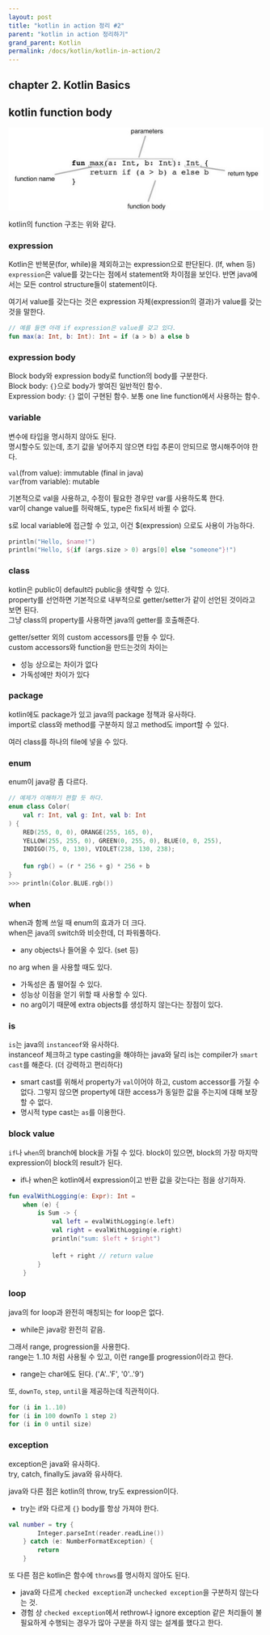 ```yaml
---
layout: post
title: "kotlin in action 정리 #2"
parent: "kotlin in action 정리하기"
grand_parent: Kotlin
permalink: /docs/kotlin/kotlin-in-action/2
---
```


## chapter 2. Kotlin Basics

## kotlin function body

![function-body](/images/post/kotlin_in_action/2_1.jpg)

kotlin의 function 구조는 위와 같다.  

### expression

Kotlin은 반복문(for, while)을 제외하고는 expression으로 판단된다. (If, when 등)
`expression`은 value를 갖는다는 점에서 statement와 차이점을 보인다.
반면 java에서는 모든 control structure들이 statement이다. 

여기서 value를 갖는다는 것은 expression 자체(expression의 결과)가 value를 갖는 것을 말한다.  
```kotlin
// 예를 들면 아래 if expression은 value를 갖고 있다.
fun max(a: Int, b: Int): Int = if (a > b) a else b
```

### expression body

Block body와 expression body로 function의 body를 구분한다.  
Block body: `{}`으로 body가 쌓여진 일반적인 함수.  
Expression body: `{}` 없이 구현된 함수. 보통 one line function에서 사용하는 함수.  

### variable

변수에 타입을 명시하지 않아도 된다.  
명시할수도 있는데, 초기 값을 넣어주지 않으면 타입 추론이 안되므로 명시해주어야 한다.  

`val`(from value): immutable (final in java)  
`var`(from variable): mutable

기본적으로 val을 사용하고, 수정이 필요한 경우만 var를 사용하도록 한다.  
var이 change value를 허락해도, type은 fix되서 바뀔 수 없다.  

`$`로 local variable에 접근할 수 있고, 이건 $(expression) 으로도 사용이 가능하다.
```kotlin
println("Hello, $name!")
println("Hello, ${if (args.size > 0) args[0] else "someone"}!")
```

### class

kotlin은 public이 default라 public을 생략할 수 있다.  
property를 선언하면 기본적으로 내부적으로 getter/setter가 같이 선언된 것이라고 보면 된다.  
그냥 class의 property를 사용하면 java의 getter를 호출해준다.  

getter/setter 외의 custom accessors를 만들 수 있다.  
custom accessors와 function을 만드는것의 차이는  
- 성능 상으로는 차이가 없다
- 가독성에만 차이가 있다

### package

kotlin에도 package가 있고 java의 package 정책과 유사하다.  
import로 class와 method를 구분하지 않고 method도 import할 수 있다.  

여러 class를 하나의 file에 넣을 수 있다.  

### enum

enum이 java랑 좀 다르다.
```kotlin
// 예제가 이해하기 편할 듯 하다.
enum class Color(
    val r: Int, val g: Int, val b: Int
) {
    RED(255, 0, 0), ORANGE(255, 165, 0),
    YELLOW(255, 255, 0), GREEN(0, 255, 0), BLUE(0, 0, 255),
    INDIGO(75, 0, 130), VIOLET(238, 130, 238);

    fun rgb() = (r * 256 + g) * 256 + b
}
>>> println(Color.BLUE.rgb())
```

### when

when과 함께 쓰일 때 enum의 효과가 더 크다.  
when은 java의 switch와 비슷한데, 더 파워풀하다.  
- any objects나 들어올 수 있다. (set 등)

no arg when 을 사용할 때도 있다.
- 가독성은 좀 떨어질 수 있다.
- 성능상 이점을 얻기 위할 때 사용할 수 있다.
- no arg이기 때문에 extra objects를 생성하지 않는다는 장점이 있다.

### is

`is`는 java의 `instanceof`와 유사하다.  
instanceof 체크하고 type casting을 해야하는 java와 달리 is는 compiler가 `smart cast`를 해준다. (더 강력하고 편리하다)  
- smart cast를 위해서 property가 `val`이어야 하고, custom accessor를 가질 수 없다. 그렇지 않으면 property에 대한 access가 동일한 값을 주는지에 대해 보장할 수 없다.
- 명시적 type cast는 `as`를 이용한다.

### block value

`if`나 `when`의 branch에 block을 가질 수 있다.
block이 있으면, block의 가장 마지막 expression이 block의 result가 된다.
- if나 when은 kotlin에서 expression이고 반환 값을 갖는다는 점을 상기하자.

```kotlin
fun evalWithLogging(e: Expr): Int =
    when (e) {
        is Sum -> {
            val left = evalWithLogging(e.left)
            val right = evalWithLogging(e.right)
            println("sum: $left + $right")

            left + right // return value
        }
    }
```

### loop

java의 for loop과 완전히 매칭되는 for loop은 없다.
- while은 java랑 완전히 같음.

그래서 range, progression을 사용한다.  
range는 1..10 처럼 사용될 수 있고, 이런 range를 progression이라고 한다.  
- range는 char에도 된다. ('A'..'F', '0'..'9')

또, `downTo`, `step`, `until`을 제공하는데 직관적이다.  
```kotlin
for (i in 1..10)
for (i in 100 downTo 1 step 2)
for (i in 0 until size)
```

### exception

exception은 java와 유사하다.  
try, catch, finally도 java와 유사하다.  

java와 다른 점은 kotlin의 throw, try도 expression이다.  
- try는 if와 다르게 `{}` body를 항상 가져야 한다.  
```kotlin
val number = try {
        Integer.parseInt(reader.readLine())
    } catch (e: NumberFormatException) {
        return
    }
```

또 다른 점은 kotlin은 함수에 `throws`를 명시하지 않아도 된다.
- java와 다르게  `checked exception`과 `unchecked exception`을 구분하지 않는다는 것.
- 경험 상 `checked exception`에서 rethrow나 ignore exception 같은 처리들이 불필요하게 수행되는 경우가 많아 구분을 하지 않는 설계를 했다고 한다.